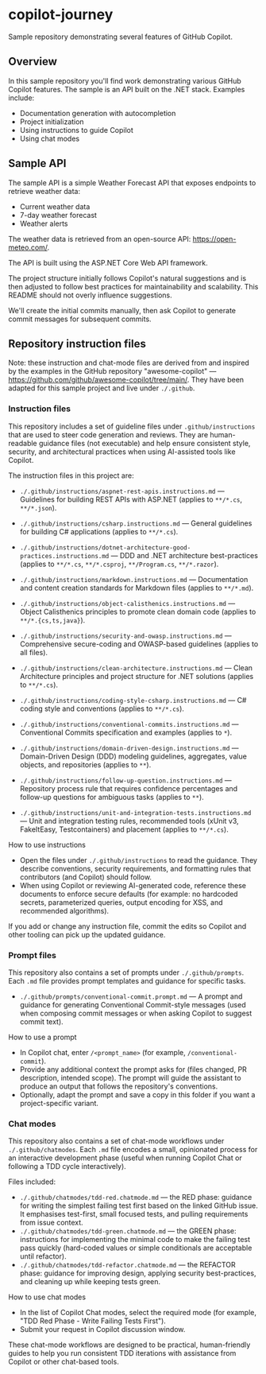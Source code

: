# copilot-journey
Sample repository demonstrating several features of GitHub Copilot.

## Overview
In this sample repository you'll find work demonstrating various GitHub Copilot features.
The sample is an API built on the .NET stack. Examples include:
- Documentation generation with autocompletion
- Project initialization
- Using instructions to guide Copilot
- Using chat modes

## Sample API
The sample API is a simple Weather Forecast API that exposes endpoints to retrieve weather data:
- Current weather data
- 7-day weather forecast
- Weather alerts

The weather data is retrieved from an open-source API: https://open-meteo.com/.

The API is built using the ASP.NET Core Web API framework.

The project structure initially follows Copilot's natural suggestions and is then adjusted to follow best practices for maintainability and scalability. This README should not overly influence suggestions.

We'll create the initial commits manually, then ask Copilot to generate commit messages for subsequent commits.

## Repository instruction files

Note: these instruction and chat-mode files are derived from and inspired by the examples in the GitHub repository "awesome-copilot" — https://github.com/github/awesome-copilot/tree/main/. They have been adapted for this sample project and live under `./.github`.

### Instruction files
This repository includes a set of guideline files under `.github/instructions` that are used to steer code generation and reviews. They are human-readable guidance files (not executable) and help ensure consistent style, security, and architectural practices when using AI-assisted tools like Copilot.

The instruction files in this project are:

- `./.github/instructions/aspnet-rest-apis.instructions.md` — Guidelines for building REST APIs with ASP.NET (applies to `**/*.cs`, `**/*.json`).
- `./.github/instructions/csharp.instructions.md` — General guidelines for building C# applications (applies to `**/*.cs`).
- `./.github/instructions/dotnet-architecture-good-practices.instructions.md` — DDD and .NET architecture best-practices (applies to `**/*.cs`, `**/*.csproj`, `**/Program.cs`, `**/*.razor`).
- `./.github/instructions/markdown.instructions.md` — Documentation and content creation standards for Markdown files (applies to `**/*.md`).
- `./.github/instructions/object-calisthenics.instructions.md` — Object Calisthenics principles to promote clean domain code (applies to `**/*.{cs,ts,java}`).
- `./.github/instructions/security-and-owasp.instructions.md` — Comprehensive secure-coding and OWASP-based guidelines (applies to all files).

- `./.github/instructions/clean-architecture.instructions.md` — Clean Architecture principles and project structure for .NET solutions (applies to `**/*.cs`).
- `./.github/instructions/coding-style-csharp.instructions.md` — C# coding style and conventions (applies to `**/*.cs`).
- `./.github/instructions/conventional-commits.instructions.md` — Conventional Commits specification and examples (applies to `*`).
- `./.github/instructions/domain-driven-design.instructions.md` — Domain-Driven Design (DDD) modeling guidelines, aggregates, value objects, and repositories (applies to `**`).
- `./.github/instructions/follow-up-question.instructions.md` — Repository process rule that requires confidence percentages and follow-up questions for ambiguous tasks (applies to `**`).
- `./.github/instructions/unit-and-integration-tests.instructions.md` — Unit and integration testing rules, recommended tools (xUnit v3, FakeItEasy, Testcontainers) and placement (applies to `**/*.cs`).

How to use instructions

- Open the files under `./.github/instructions` to read the guidance. They describe conventions, security requirements, and formatting rules that contributors (and Copilot) should follow.
- When using Copilot or reviewing AI-generated code, reference these documents to enforce secure defaults (for example: no hardcoded secrets, parameterized queries, output encoding for XSS, and recommended algorithms).

If you add or change any instruction file, commit the edits so Copilot and other tooling can pick up the updated guidance.

### Prompt files

This repository also contains a set of prompts under `./.github/prompts`. Each `.md` file provides prompt templates and guidance for specific tasks. 

 - `./.github/prompts/conventional-commit.prompt.md` — A prompt and guidance for generating Conventional Commit-style messages (used when composing commit messages or when asking Copilot to suggest commit text).

How to use a prompt

- In Copilot chat, enter `/<prompt_name>` (for example, `/conventional-commit`).
- Provide any additional context the prompt asks for (files changed, PR description, intended scope). The prompt will guide the assistant to produce an output that follows the repository's conventions.
- Optionally, adapt the prompt and save a copy in this folder if you want a project-specific variant.

### Chat modes

This repository also contains a set of chat-mode workflows under `./.github/chatmodes`. Each `.md` file encodes a small, opinionated process for an interactive development phase (useful when running Copilot Chat or following a TDD cycle interactively).

Files included:

- `./.github/chatmodes/tdd-red.chatmode.md` — the RED phase: guidance for writing the simplest failing test first based on the linked GitHub issue. It emphasises test-first, small focused tests, and pulling requirements from issue context.
- `./.github/chatmodes/tdd-green.chatmode.md` — the GREEN phase: instructions for implementing the minimal code to make the failing test pass quickly (hard-coded values or simple conditionals are acceptable until refactor).
- `./.github/chatmodes/tdd-refactor.chatmode.md` — the REFACTOR phase: guidance for improving design, applying security best-practices, and cleaning up while keeping tests green.

How to use chat modes
- In the list of Copilot Chat modes, select the required mode (for example, "TDD Red Phase - Write Failing Tests First").
- Submit your request in Copilot discussion window. 

These chat-mode workflows are designed to be practical, human-friendly guides to help you run consistent TDD iterations with assistance from Copilot or other chat-based tools.
